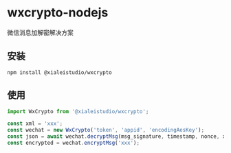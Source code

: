# wxcrypto-nodejs
微信消息加解密解决方案

## 安装
`npm install @xialeistudio/wxcrypto`

## 使用
```typescript
import WxCrypto from '@xialeistudio/wxcrypto';

const xml = 'xxx';
const wechat = new WxCrypto('token', 'appid', 'encodingAesKey');
const json = await wechat.decryptMsg(msg_signature, timestamp, nonce, xml); // 消息解密
const encrypted = wechat.encryptMsg('xxx');
```